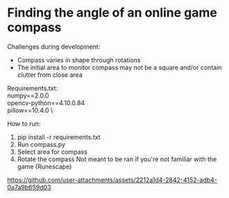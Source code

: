 # Finding the angle of an online game compass

Challenges during development:
- Compass varies in shape through rotations
- The initial area to monitor compass may not be a square and/or contain clutter from close area

Requirements.txt: \
numpy==2.0.0 \
opencv-python==4.10.0.84 \
pillow==10.4.0 \


How to run:
1. pip install -r requirements.txt
2. Run compass.py
3. Select area for compass
4. Rotate the compass
Not meant to be ran if you're not familiar with the game (Runescape)



https://github.com/user-attachments/assets/2212a1d4-2842-4152-adb4-0a7a9b659d03

